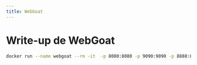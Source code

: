 ```yaml
---
title: WebGoat
---
```


# Write-up de WebGoat

```bash
docker run --name webgoat --rm -it  -p 8080:8080 -p 9090:9090 -p 8888:8888 -e TZ=America/Bogota webgoat/webgoat
```

